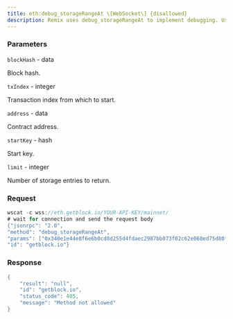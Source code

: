 ```yaml
---
title: eth:debug_storageRangeAt \[WebSocket\] {disallowed}
description: Remix uses debug_storageRangeAt to implement debugging. Use the Debuggertab in Remix instead of calling debug_storageRangeAt directly.Returns the contract storage for the specified range.
---
```


### Parameters


`blockHash` - data

Block hash.

`txIndex` - integer

Transaction index from which to start.

`address` - data

Contract address.

`startKey` - hash

Start key.

`limit` - integer

Number of storage entries to return.

### Request

``` java
wscat -c wss://eth.getblock.io/YOUR-API-KEY/mainnet/ 
# wait for connection and send the request body 
{"jsonrpc": "2.0",
"method": "debug_storageRangeAt",
"params": ["0x340e1e44e8f6e6b0cd8d255d4fdaec2987bb073f02c62e068ed75d80f9890d5f", 3, "0x0a8156e7ee392d885d10eaa86afd0e323afdcd95", "0xc94770007dda54cF92009BFF0dE90c06F603a09f", 1],
"id": "getblock.io"}
```

###  Response

``` java
{
    "result": "null",
    "id": "getblock.io",
    "status_code": 405,
    "message": "Method not allowed"
}
```

